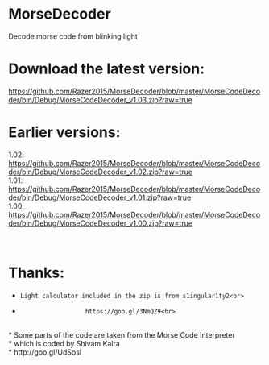 # MorseDecoder
Decode morse code from blinking light
<br>
# Download the latest version: 
https://github.com/Razer2015/MorseDecoder/blob/master/MorseCodeDecoder/bin/Debug/MorseCodeDecoder_v1.03.zip?raw=true
<br>
# Earlier versions:
1.02: https://github.com/Razer2015/MorseDecoder/blob/master/MorseCodeDecoder/bin/Debug/MorseCodeDecoder_v1.02.zip?raw=true <br>
1.01: https://github.com/Razer2015/MorseDecoder/blob/master/MorseCodeDecoder/bin/Debug/MorseCodeDecoder_v1.01.zip?raw=true <br>
1.00: https://github.com/Razer2015/MorseDecoder/blob/master/MorseCodeDecoder/bin/Debug/MorseCodeDecoder_v1.00.zip?raw=true <br>
<br>
<br>
# Thanks:
*     Light calculator included in the zip is from s1ingular1ty2<br>
*                       https://goo.gl/3NmQZ9<br>
<br>
*    Some parts of the code are taken from the Morse Code Interpreter<br>
*                      which is coded by Shivam Kalra<br>
*                           http://goo.gl/UdSosl<br>
